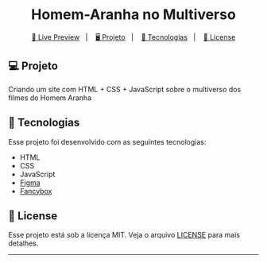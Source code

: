 <h1 align="center">
  Homem-Aranha no Multiverso
</h1>

<p align="center">
  <a href="https://spiderverso.netlify.app/">🔗 Live Preview</a>&nbsp;&nbsp;&nbsp;|&nbsp;&nbsp;&nbsp;
  <a href="#-projeto">🖥️ Projeto</a>&nbsp;&nbsp;&nbsp;|&nbsp;&nbsp;&nbsp;
  <a href="#-tecnologias">🚀 Tecnologias</a>&nbsp;&nbsp;&nbsp;|&nbsp;&nbsp;&nbsp;
  <a href="#-license">📝 License</a>
</p>

## 💻 Projeto

Criando um site com HTML + CSS + JavaScript sobre o multiverso dos filmes do Homem Aranha

## 🚀 Tecnologias

Esse projeto foi desenvolvido com as seguintes tecnologias:

- HTML
- CSS
- JavaScript
- [Figma](https://www.figma.com/file/GjvdE0uob68X6pEHqw2pY8/Multiverse-Spider-Man?node-id=1%3A17)
- [Fancybox](https://fancyapps.com/fancybox/)

## 📝 License

Esse projeto está sob a licença MIT. Veja o arquivo [LICENSE](LICENSE) para mais detalhes.

---
